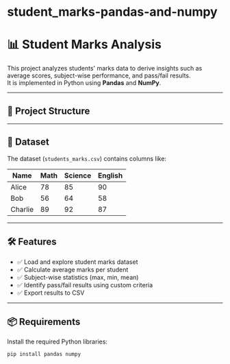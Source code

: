 # student_marks-pandas-and-numpy
# 📊 Student Marks Analysis

This project analyzes students' marks data to derive insights such as average scores, subject-wise performance, and pass/fail results.  
It is implemented in Python using **Pandas** and **NumPy**.

---

## 📂 Project Structure


---

## 📁 Dataset

The dataset (`students_marks.csv`) contains columns like:

| Name       | Math | Science | English |
|------------|------|---------|---------|
| Alice      | 78   | 85      | 90      |
| Bob        | 56   | 64      | 58      |
| Charlie    | 89   | 92      | 87      |

---

## 🛠️ Features

- ✅ Load and explore student marks dataset
- ✅ Calculate average marks per student
- ✅ Subject-wise statistics (max, min, mean)
- ✅ Identify pass/fail results using custom criteria
- ✅ Export results to CSV

---

## 📦 Requirements

Install the required Python libraries:

```bash
pip install pandas numpy
